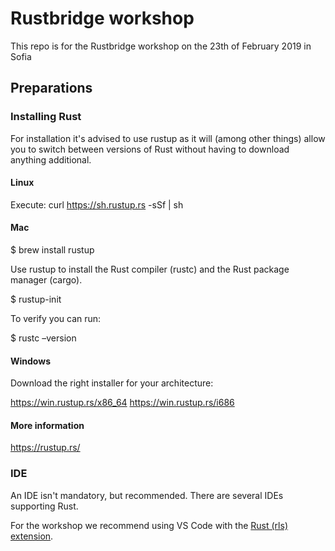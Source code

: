 # Rustbridge workshop
This repo is for the Rustbridge workshop on the 23th of February 2019 in Sofia

## Preparations

### Installing Rust
For installation it's advised to use rustup as it will (among other things) allow you to switch between versions of Rust without having to download anything additional.

#### Linux

Execute: curl https://sh.rustup.rs -sSf | sh

#### Mac

$ brew install rustup

Use rustup to install the Rust compiler (rustc) and the Rust package manager (cargo).

$ rustup-init

To verify you can run:

$ rustc –version

#### Windows

Download the right installer for your architecture:

https://win.rustup.rs/x86_64
https://win.rustup.rs/i686

#### More information

https://rustup.rs/

### IDE
An IDE isn't mandatory, but recommended. There are several IDEs supporting Rust. 

For the workshop we recommend using VS Code with the [Rust (rls) extension](https://marketplace.visualstudio.com/items?itemName=rust-lang.rust).